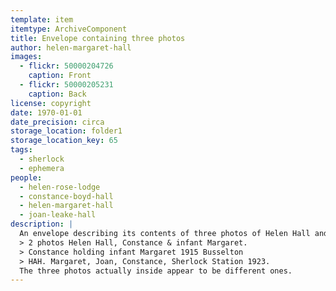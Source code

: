 ```yaml
---
template: item
itemtype: ArchiveComponent
title: Envelope containing three photos
author: helen-margaret-hall
images:
  - flickr: 50000204726
    caption: Front
  - flickr: 50000205231
    caption: Back
license: copyright
date: 1970-01-01
date_precision: circa
storage_location: folder1
storage_location_key: 65
tags:
  - sherlock
  - ephemera
people:
  - helen-rose-lodge
  - constance-boyd-hall
  - helen-margaret-hall
  - joan-leake-hall
description: |
  An envelope describing its contents of three photos of Helen Hall and her daughters. Inscription:
  > 2 photos Helen Hall, Constance & infant Margaret.
  > Constance holding infant Margaret 1915 Busselton
  > HAH. Margaret, Joan, Constance, Sherlock Station 1923.
  The three photos actually inside appear to be different ones. 
---
```

